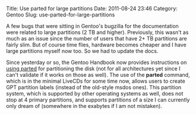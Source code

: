 Title: Use parted for large partitions
Date: 2011-08-24 23:46
Category: Gentoo
Slug: use-parted-for-large-partitions

A few bugs that were sitting in Gentoo's bugzilla for the documentation
were related to large partitions (2 TB and higher). Previously, this
wasn't as much as an issue since the number of users that have 2+ TB
partitions are fairly slim. But of course time flies, hardware becomes
cheaper and I have large partitions myself now too. So we had to update
the docs.

Since yesterday or so, the Gentoo Handbook now provides instructions on
[using
parted](http://www.gentoo.org/doc/en/handbook/handbook-amd64.xml?part=1&chap=4#parted)
for partitioning the disk (not for all architectures yet since I can't
validate if it works on those as well). The use of the **parted**
command, which is in the minimal LiveCDs for some time now, allows users
to create GPT partition labels (instead of the old-style msdos ones).
This partition system, which is supported by other operating systems as
well, does not stop at 4 primary partitions, and supports partitions of
a size I can currently only dream of (somewhere in the exabytes if I am
not mistaken).
